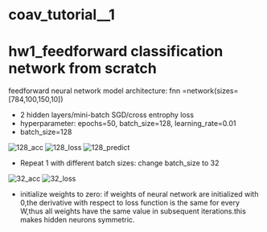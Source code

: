 # coav_tutorial__1
# hw1_feedforward classification network from scratch
feedforward neural network model architecture: fnn =network(sizes=[784,100,150,10])
- 2 hidden layers/mini-batch SGD/cross entrophy loss 
- hyperparameter: epochs=50, batch_size=128, learning_rate=0.01
- batch_size=128

![128_acc](https://user-images.githubusercontent.com/102316495/186373608-bd7ca25f-dbf7-4e15-a15c-8f74a434450f.png "accuracy")
![128_loss](https://user-images.githubusercontent.com/102316495/186373939-2abf3c0c-1e77-4631-9b2d-1ea269828e7e.png "loss")
![128_predict](https://user-images.githubusercontent.com/102316495/186376213-85c14c35-087c-46e1-b4fe-9f04d1e2c191.png "predict digit")

- Repeat 1 with different batch sizes: change batch_size to 32

![32_acc](https://user-images.githubusercontent.com/102316495/186375128-31281fad-43de-4c60-88ef-c8aff50ed50b.png "acc")
![32_loss](https://user-images.githubusercontent.com/102316495/186375142-3441b24a-f795-41d1-b40c-550c8ab6df35.png "loss")
- initialize weights to zero: 
if weights of neural network are initialized with 0,the derivative with respect to loss function is the same for every W,thus all weights have the same value in subsequent iterations.this makes hidden neurons symmetric.

